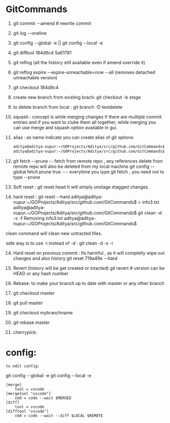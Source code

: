 # GitCommands


1. git commit --amend   # rewrite commit

2. git log --oneline

3. git config  --global -e   || git config  --local -e

4. git difftool 184d9c4 5a61781

5. git reflog (all the history still avaliable even if amend override it)

6. git reflog expire --expire-unreachable=now --all (removes detached unreachable version)

6. git checkout 184d9c4

7. create new branch from existing brach: git checkout -b stage

8. to delete branch from local : git branch -D testdelete

9. squash : concept is while merging changes if there are multiple commit entries and if you want to clube them all together; while merging you can use merge and squash option available in gui.

10. alias : as name indicate you can create alias of git options 
	```bash 
	aditya@aditya-nupur:~/GOProjects/Aditya/src/github.com/GitCommands$ git config --global alias.onelinegraph 'log --oneline --graph --decorate'
	aditya@aditya-nupur:~/GOProjects/Aditya/src/github.com/GitCommands$ git  onelinegraph

	```
11. git fetch --prune    -- fetch from remote repo , any references delete from remote repo will also be deleted from my local machine
	git config --global fetch.prune true --- everytime you type git fetch , you need not to type --prune

12. Soft reset : git reset head
      It will simply unstage stagged changes.

13. hard reset :  git reset  --hard
aditya@aditya-nupur:~/GOProjects/Aditya/src/github.com/GitCommands$ > info3.txt
aditya@aditya-nupur:~/GOProjects/Aditya/src/github.com/GitCommands$ git clean -d -x -f
Removing info3.txt
aditya@aditya-nupur:~/GOProjects/Aditya/src/github.com/GitCommands$ 

clean command will clean new untracted files.

safe way is to use -i instead of -d : git clean -d -x -i

14. Hard reset on previous commit : Its harmful , as it will  completly wipe out changes and also history 
    git reset 719a49e --hard

15. Revert (history will be get created or intacted) 
    git revert <version> # version can be HEAD or any hash number

16. Rebase: to make your branch up to date with master or any other branch 
  1. git checkout master
  2. git pull master
  3. git checkout mybranchname
  4. git rebase master

17. cherrypick: 





# config:   

    to edit config:
git config --global -e
git config --local -e

```
[merge]
    tool = vscode
[mergetool "vscode"]
    cmd = code --wait $MERGED
[diff]
    tool = vscode
[difftool "vscode"]
    cmd = code --wait --diff $LOCAL $REMOTE
```